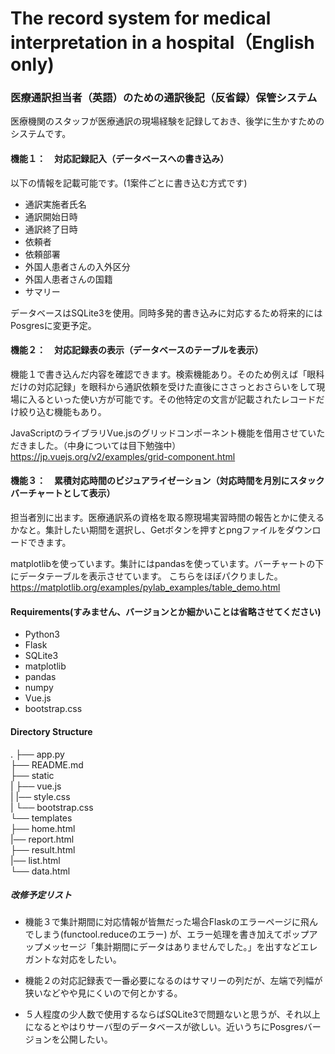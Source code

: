 # The record system for medical interpretation in a hospital（English only)
### 医療通訳担当者（英語）のための通訳後記（反省録）保管システム


医療機関のスタッフが医療通訳の現場経験を記録しておき、後学に生かすためのシステムです。


#### 機能１：　対応記録記入（データベースへの書き込み）
以下の情報を記載可能です。(1案件ごとに書き込む方式です)
- 通訳実施者氏名
- 通訳開始日時
- 通訳終了日時
- 依頼者
- 依頼部署
- 外国人患者さんの入外区分
- 外国人患者さんの国籍
- サマリー

データベースはSQLite3を使用。同時多発的書き込みに対応するため将来的にはPosgresに変更予定。


#### 機能２：　対応記録表の表示（データベースのテーブルを表示）
機能１で書き込んだ内容を確認できます。検索機能あり。そのため例えば「眼科だけの対応記録」を眼科から通訳依頼を受けた直後にささっとおさらいをして現場に入るといった使い方が可能です。その他特定の文言が記載されたレコードだけ絞り込む機能もあり。

JavaScriptのライブラリVue.jsのグリッドコンポーネント機能を借用させていただきました。（中身については目下勉強中）
https://jp.vuejs.org/v2/examples/grid-component.html


#### 機能３：　累積対応時間のビジュアライゼーション（対応時間を月別にスタックバーチャートとして表示）
担当者別に出ます。医療通訳系の資格を取る際現場実習時間の報告とかに使えるかなと。集計したい期間を選択し、Getボタンを押すとpngファイルをダウンロードできます。

matplotlibを使っています。集計にはpandasを使っています。バーチャートの下にデータテーブルを表示させています。
こちらをほぼパクりました。
https://matplotlib.org/examples/pylab_examples/table_demo.html


#### Requirements(すみません、バージョンとか細かいことは省略させてください)
- Python3
- Flask
- SQLite3
- matplotlib
- pandas
- numpy
- Vue.js
- bootstrap.css

#### Directory Structure
.
├── app.py<br>
├── README.md<br>
├── static<br>
|   ├── vue.js<br>
|   |── style.css<br>
|   └── bootstrap.css<br>
└── templates<br>
    ├── home.html<br>
    |── report.html<br>
    ├── result.html<br>
    |── list.html<br>
    └── data.html<br>


##### 改修予定リスト
- 機能３で集計期間に対応情報が皆無だった場合Flaskのエラーページに飛んでしまう(functool.reduceのエラー)
が、エラー処理を書き加えてポップアップメッセージ「集計期間にデータはありませんでした。」を出すなどエレガントな対応をしたい。

- 機能２の対応記録表で一番必要になるのはサマリーの列だが、左端で列幅が狭いなどやや見にくいので何とかする。

- ５人程度の少人数で使用するならばSQLite3で問題ないと思うが、それ以上になるとやはりサーバ型のデータベースが欲しい。近いうちにPosgresバージョンを公開したい。